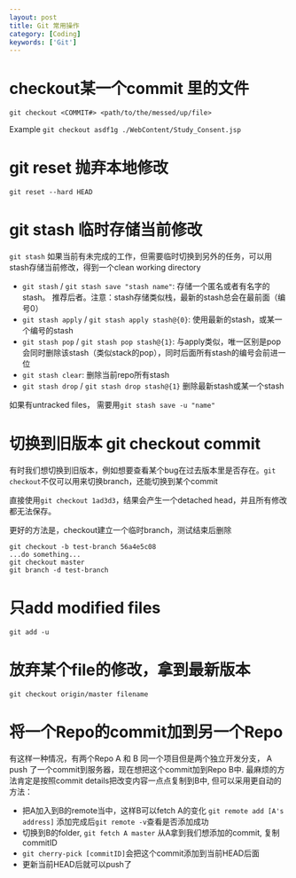 ```yaml
---
layout: post
title: Git 常用操作
category: [Coding]
keywords: ['Git']
---
```

# checkout某一个commit 里的文件
```
git checkout <COMMIT#> <path/to/the/messed/up/file>
```
Example `git checkout asdf1g ./WebContent/Study_Consent.jsp`

# git reset 抛弃本地修改
```
git reset --hard HEAD
```

# git stash 临时存储当前修改
`git stash` 如果当前有未完成的工作，但需要临时切换到另外的任务，可以用stash存储当前修改，得到一个clean working directory

  * `git stash` / `git stash save "stash name"`: 存储一个匿名或者有名字的stash。 推荐后者。注意：stash存储类似栈，最新的stash总会在最前面（编号0）
  * `git stash apply` / `git stash apply stash@{0}`: 使用最新的stash，或某一个编号的stash
  * `git stash pop` / `git stash pop stash@{1}`: 与apply类似，唯一区别是pop会同时删除该stash（类似stack的pop），同时后面所有stash的编号会前进一位
  * `git stash clear`: 删除当前repo所有stash
  * `git stash drop` / `git stash drop stash@{1}` 删除最新stash或某一个stash

如果有untracked files， 需要用`git stash save -u "name"`

# 切换到旧版本 git checkout commit
有时我们想切换到旧版本，例如想要查看某个bug在过去版本里是否存在。`git checkout`不仅可以用来切换branch，还能切换到某个commit

直接使用`git checkout 1ad3d3`，结果会产生一个detached head，并且所有修改都无法保存。

更好的方法是，checkout建立一个临时branch，测试结束后删除
```
git checkout -b test-branch 56a4e5c08
...do something...
git checkout master
git branch -d test-branch

```

# 只add modified files
```
git add -u
```

# 放弃某个file的修改，拿到最新版本
```
git checkout origin/master filename
```

# 将一个Repo的commit加到另一个Repo
有这样一种情况，有两个Repo A 和 B 同一个项目但是两个独立开发分支， A push 了一个commit到服务器，现在想把这个commit加到Repo B中.
最麻烦的方法肯定是按照commit details把改变内容一点点复制到B中, 但可以采用更自动的方法：
 * 把A加入到B的remote当中，这样B可以fetch A的变化 `git remote add [A's address]`  添加完成后`git remote -v`查看是否添加成功
 * 切换到B的folder, `git fetch A master` 从A拿到我们想添加的commit, 复制commitID
 * `git cherry-pick [commitID]`会把这个commit添加到当前HEAD后面
 * 更新当前HEAD后就可以push了

